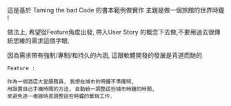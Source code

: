 這是基於 Taming the bad Code 的書本範例做實作
主題是做一個旅館的世界時鐘 ! 

做法上, 希望從Feature角度出發, 帶入User Story 的概念下去做,不要用過去很傳統思維的需求這個字眼,

因為需求帶有強制/專制/和持久的內涵, 這跟軟體開發的發展是背道而馳的


    Feature : 
    
    作為一個酒店大堂服務員, 我想在城市的時鐘不準確時, 
    用設置自己手機時間的方法, 自動統一調整這些城市時鐘的時間,
    來避免逐一根據時差調整這些時鐘的繁瑣工作.
    
    
